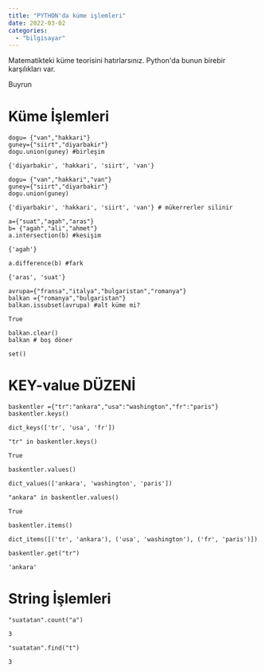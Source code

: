 ```yaml
---
title: "PYTHON'da küme işlemleri"
date: 2022-03-02
categories: 
  - "bilgisayar"
---
```


Matematikteki küme teorisini hatırlarsınız. Python'da bunun birebir karşılıkları var.

Buyrun

# Küme İşlemleri

```
dogu= {"van","hakkari"}
guney={"siirt","diyarbakir"}
dogu.union(guney) #birleşim
```

```
{'diyarbakir', 'hakkari', 'siirt', 'van'}
```

```
dogu= {"van","hakkari","van"}
guney={"siirt","diyarbakir"}
dogu.union(guney)
```

```
{'diyarbakir', 'hakkari', 'siirt', 'van'} # mükerrerler silinir
```

```
a={"suat","agah","aras"}
b= {"agah","ali","ahmet"}
a.intersection(b) #kesişim
```

```
{'agah'}
```

```
a.difference(b) #fark
```

```
{'aras', 'suat'}
```

```
avrupa={"fransa","italya","bulgaristan","romanya"}
balkan ={"romanya","bulgaristan"}
balkan.issubset(avrupa) #alt küme mi?
```

```
True
```

```
balkan.clear()
balkan # boş döner
```

```
set()
```

# KEY-value DÜZENİ

```
baskentler ={"tr":"ankara","usa":"washington","fr":"paris"}
baskentler.keys()
```

```
dict_keys(['tr', 'usa', 'fr'])
```

```
"tr" in baskentler.keys()
```

```
True
```

```
baskentler.values()
```

```
dict_values(['ankara', 'washington', 'paris'])
```

```
"ankara" in baskentler.values()
```

```
True
```

```
baskentler.items()
```

```
dict_items([('tr', 'ankara'), ('usa', 'washington'), ('fr', 'paris')])
```

```
baskentler.get("tr")
```

```
'ankara'
```

# String İşlemleri

```
"suatatan".count("a")
```

```
3
```

```
"suatatan".find("t")
```

```
3
```
